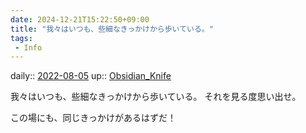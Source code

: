 ```yaml
---
date: 2024-12-21T15:22:50+09:00
title: "我々はいつも、些細なきっかけから歩いている。"
tags:
 - Info
---
```


daily:: [2022-08-05](../Daily_Note/2022-08-05.md)
up:: [Obsidian_Knife](../Bar/Novel/Nacaria/Obsidian_Knife.md)

我々はいつも、些細なきっかけから歩いている。
それを見る度思い出せ。

この場にも、同じきっかけがあるはずだ！